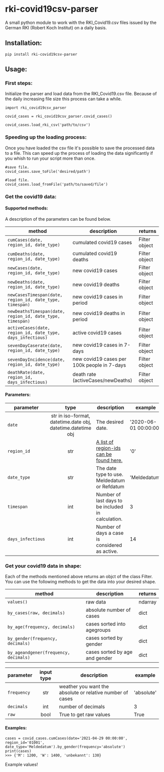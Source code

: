 # rki-covid19csv-parser
A small python module to work with the RKI_Covid19.csv files issued by the German RKI (Robert Koch Institut) on a daily basis.

## Installation:
```pip install rki-covid19csv-parser```

## Usage:
### First steps:
Initialize the parser and load data from the RKI_Covid19.csv file.   Because of the daily increasing file size this process can take a while.

```
import rki_covid19csv_parser
  
covid_cases = rki_covid19csv_parser.covid_cases()

covid_cases.load_rki_csv('path/to/csv')
```

### Speeding up the loading process:
Once you have loaded the csv file it's possible to save the processed data to a file.
This can speed up the process of loading the data significantly if you whish to run your script more than once.

```
#save file.
covid_cases.save_toFile('desired/path')

#load file.
covid_cases.load_fromFile('path/to/saved/file')
```

### Get the covid19 data:
#### Supported methods:
A description of the parameters can be found below. 

| method | description | returns
| --- | --- | --- |
| `cumCases(date, region_id, date_type)` | cumulated covid19 cases | Filter object |
| `cumDeaths(date, region_id, date_type)` | cumulated covid19 deaths | Filter object |
| `newCases(date, region_id, date_type)` | new covid19 cases | Filter object |
| `newDeaths(date, region_id, date_type)` | new covid19 deaths | Filter object |
| `newCasesTimespan(date, region_id, date_type, timespan)` | new covid19 cases in period | Filter object |
| `newDeathsTimespan(date, region_id, date_type, timespan)` | new covid19 deaths in period | Filter object |
| `activeCases(date, region_id, date_type, days_infectious)` | active covid19 cases | Filter object |
| `sevenDayCaserate(date, region_id, date_type)` | new covid19 cases in 7-days | Filter object |
| `sevenDayIncidence(date, region_id, date_type)` | new covid19 cases per 100k people in 7-days | Filter object |
| `deathRate(date, region_id, days_infectious)` | death rate (activeCases/newDeaths) | Filter object |


#### Parameters:

| parameter | type | description | example |
| --- | :---: | --- | --- |
| `date` | str in  iso-format, datetime.date obj, datetime.datetime obj | The desired date. | '2020-06-01 00:00:00' |
| `region_id` | str | [A list of region-ids can be found here.](https://github.com/Hoffmann77/rki-covid19csv-parser/blob/main/REGION_ID.md) | '0' |
| `date_type` | str | The date type to use. Meldedatum or Refdatum | 'Meldedatum' |
| `timespan` | int | Number of last days to be included in calculation. | 3 |
| `days_infectious` | int | Number of days a case is considered as active. | 14 |

### Get your covid19 data in shape:
Each of the methods mentioned above returns an objct of the class Filter. You can use the following methods to get the data into your desired shape.

| method | description | returns
| --- | --- | --- |
| `values()` | raw data | ndarray |
| `by_cases(raw, decimals)` | absolute number of cases | dict |
| `by_age(frequency, decimals)` | cases sorted into agegroups | dict |
| `by_gender(frequency, decimals)` | cases sorted by gender | dict |
| `by_ageandgener(frequency, decimals)` | cases sorted by age and gender | dict |

| parameter | input type | description | example |
| --- | :---: | --- | --- |
| `frequency` | str | weather you want the absolute or relative number of cases | 'absolute' |
| `decimals` | int | number of decimals | 3 |
| `raw` | bool | True to get raw values | True |


#### Examples:

```
cases = covid_cases.cumCases(date='2021-04-29 00:00:00', region_id='01001', date_type='Meldedatum').by_gender(frequency='absolute')
print(cases)
>>> {'M': 1200, 'W': 1400, 'unbekannt': 130}
```
Example values!

